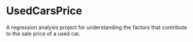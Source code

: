 # UsedCarsPrice
A regression analysis project for understanding the factors that contribute to the sale price of a used car.
